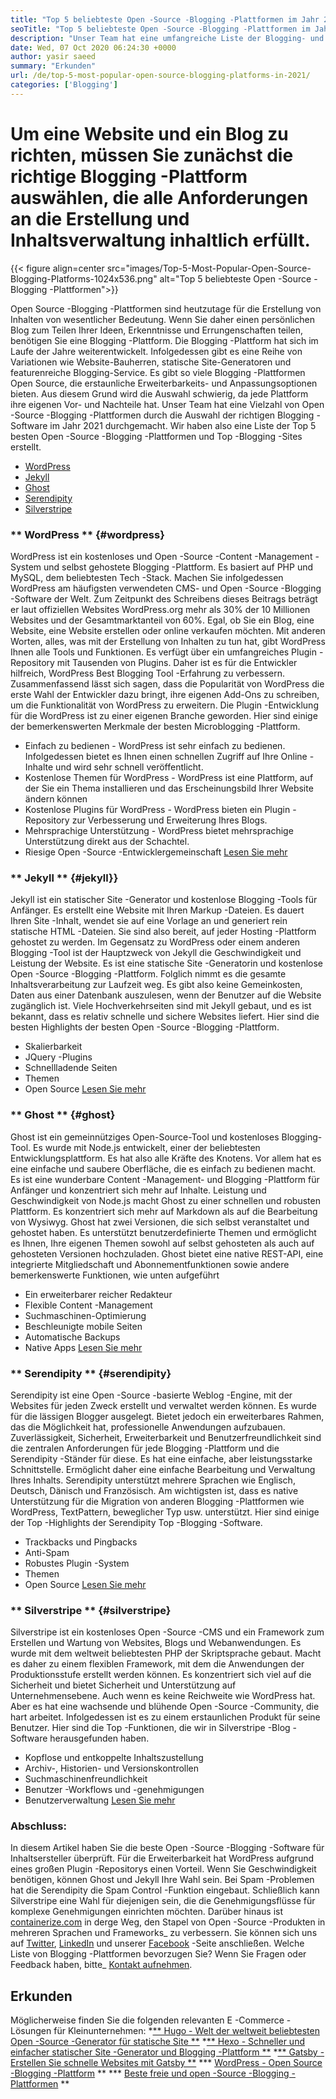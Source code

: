 ```yaml
---
title: "Top 5 beliebteste Open -Source -Blogging -Plattformen im Jahr 2021" 
seoTitle: "Top 5 beliebteste Open -Source -Blogging -Plattformen im Jahr 2021" 
description: "Unser Team hat eine umfangreiche Liste der Blogging- und Content -Management -Tools durchgemacht, und wir haben eine kurzlistete Top 5 Open -Source -Blogging -Plattform." 
date: Wed, 07 Oct 2020 06:24:30 +0000
author: yasir saeed
summary: "Erkunden" 
url: /de/top-5-most-popular-open-source-blogging-platforms-in-2021/
categories: ['Blogging']
---
```


# Um eine Website und ein Blog zu richten, müssen Sie zunächst die richtige Blogging -Plattform auswählen, die alle Anforderungen an die Erstellung und Inhaltsverwaltung inhaltlich erfüllt.

{{< figure align=center src="images/Top-5-Most-Popular-Open-Source-Blogging-Platforms-1024x536.png" alt="Top 5 beliebteste Open -Source -Blogging -Plattformen">}}

Open Source -Blogging -Plattformen sind heutzutage für die Erstellung von Inhalten von wesentlicher Bedeutung. Wenn Sie daher einen persönlichen Blog zum Teilen Ihrer Ideen, Erkenntnisse und Errungenschaften teilen, benötigen Sie eine Blogging -Plattform. Die Blogging -Plattform hat sich im Laufe der Jahre weiterentwickelt. Infolgedessen gibt es eine Reihe von Variationen wie Website-Bauherren, statische Site-Generatoren und featurenreiche Blogging-Service.
Es gibt so viele Blogging -Plattformen Open Source, die erstaunliche Erweiterbarkeits- und Anpassungsoptionen bieten. Aus diesem Grund wird die Auswahl schwierig, da jede Plattform ihre eigenen Vor- und Nachteile hat. Unser Team hat eine Vielzahl von Open -Source -Blogging -Plattformen durch die Auswahl der richtigen Blogging -Software im Jahr 2021 durchgemacht. Wir haben also eine Liste der Top 5 besten Open -Source -Blogging -Plattformen und Top -Blogging -Sites erstellt.
  * [WordPress][1]
  * [Jekyll][2]
  * [Ghost][3]
  * [Serendipity][4]
  * [Silverstripe][5]

### ** WordPress ** {#wordpress}
WordPress ist ein kostenloses und Open -Source -Content -Management -System und selbst gehostete Blogging -Plattform. Es basiert auf PHP und MySQL, dem beliebtesten Tech -Stack. Machen Sie infolgedessen WordPress am häufigsten verwendeten CMS- und Open -Source -Blogging -Software der Welt. Zum Zeitpunkt des Schreibens dieses Beitrags beträgt er laut offiziellen Websites WordPress.org mehr als 30% der 10 Millionen Websites und der Gesamtmarktanteil von 60%.
Egal, ob Sie ein Blog, eine Website, eine Website erstellen oder online verkaufen möchten. Mit anderen Worten, alles, was mit der Erstellung von Inhalten zu tun hat, gibt WordPress Ihnen alle Tools und Funktionen. Es verfügt über ein umfangreiches Plugin -Repository mit Tausenden von Plugins. Daher ist es für die Entwickler hilfreich, WordPress Best Blogging Tool -Erfahrung zu verbessern.
Zusammenfassend lässt sich sagen, dass die Popularität von WordPress die erste Wahl der Entwickler dazu bringt, ihre eigenen Add-Ons zu schreiben, um die Funktionalität von WordPress zu erweitern. Die Plugin -Entwicklung für die WordPress ist zu einer eigenen Branche geworden.
Hier sind einige der bemerkenswerten Merkmale der besten Microblogging -Plattform.
  * Einfach zu bedienen - WordPress ist sehr einfach zu bedienen. Infolgedessen bietet es Ihnen einen schnellen Zugriff auf Ihre Online -Inhalte und wird sehr schnell veröffentlicht.
  * Kostenlose Themen für WordPress - WordPress ist eine Plattform, auf der Sie ein Thema installieren und das Erscheinungsbild Ihrer Website ändern können
  * Kostenlose Plugins für WordPress - WordPress bieten ein Plugin -Repository zur Verbesserung und Erweiterung Ihres Blogs.
  * Mehrsprachige Unterstützung - WordPress bietet mehrsprachige Unterstützung direkt aus der Schachtel.
  * Riesige Open -Source -Entwicklergemeinschaft
    [Lesen Sie mehr][6]

### ** Jekyll ** {#jekyll}}
Jekyll ist ein statischer Site -Generator und kostenlose Blogging -Tools für Anfänger. Es erstellt eine Website mit Ihren Markup -Dateien. Es dauert Ihren Site -Inhalt, wendet sie auf eine Vorlage an und generiert rein statische HTML -Dateien. Sie sind also bereit, auf jeder Hosting -Plattform gehostet zu werden.
Im Gegensatz zu WordPress oder einem anderen Blogging -Tool ist der Hauptzweck von Jekyll die Geschwindigkeit und Leistung der Website. Es ist eine statische Site -Generatorin und kostenlose Open -Source -Blogging -Plattform. Folglich nimmt es die gesamte Inhaltsverarbeitung zur Laufzeit weg. Es gibt also keine Gemeinkosten, Daten aus einer Datenbank auszulesen, wenn der Benutzer auf die Website zugänglich ist. Viele Hochverkehrseiten sind mit Jekyll gebaut, und es ist bekannt, dass es relativ schnelle und sichere Websites liefert.
Hier sind die besten Highlights der besten Open -Source -Blogging -Plattform.
  * Skalierbarkeit
  * JQuery -Plugins
  * Schnellladende Seiten
  * Themen
  * Open Source
    [Lesen Sie mehr][7]

### ** Ghost ** {#ghost}
Ghost ist ein gemeinnütziges Open-Source-Tool und kostenloses Blogging-Tool. Es wurde mit Node.js entwickelt, einer der beliebtesten Entwicklungsplattform. Es hat also alle Kräfte des Knotens. Vor allem hat es eine einfache und saubere Oberfläche, die es einfach zu bedienen macht. Es ist eine wunderbare Content -Management- und Blogging -Plattform für Anfänger und konzentriert sich mehr auf Inhalte.
Leistung und Geschwindigkeit von Node.js macht Ghost zu einer schnellen und robusten Plattform. Es konzentriert sich mehr auf Markdown als auf die Bearbeitung von Wysiwyg. Ghost hat zwei Versionen, die sich selbst veranstaltet und gehostet haben. Es unterstützt benutzerdefinierte Themen und ermöglicht es Ihnen, Ihre eigenen Themen sowohl auf selbst gehosteten als auch auf gehosteten Versionen hochzuladen.
Ghost bietet eine native REST-API, eine integrierte Mitgliedschaft und Abonnementfunktionen sowie andere bemerkenswerte Funktionen, wie unten aufgeführt
  * Ein erweiterbarer reicher Redakteur
  * Flexible Content -Management
  * Suchmaschinen-Optimierung
  * Beschleunigte mobile Seiten
  * Automatische Backups
  * Native Apps
    [Lesen Sie mehr][8]

### ** Serendipity ** {#serendipity}
Serendipity ist eine Open -Source -basierte Weblog -Engine, mit der Websites für jeden Zweck erstellt und verwaltet werden können. Es wurde für die lässigen Blogger ausgelegt. Bietet jedoch ein erweiterbares Rahmen, das die Möglichkeit hat, professionelle Anwendungen aufzubauen.
Zuverlässigkeit, Sicherheit, Erweiterbarkeit und Benutzerfreundlichkeit sind die zentralen Anforderungen für jede Blogging -Plattform und die Serendipity -Ständer für diese. Es hat eine einfache, aber leistungsstarke Schnittstelle. Ermöglicht daher eine einfache Bearbeitung und Verwaltung Ihres Inhalts.
Serendipity unterstützt mehrere Sprachen wie Englisch, Deutsch, Dänisch und Französisch. Am wichtigsten ist, dass es native Unterstützung für die Migration von anderen Blogging -Plattformen wie WordPress, TextPattern, beweglicher Typ usw. unterstützt.
Hier sind einige der Top -Highlights der Serendipity Top -Blogging -Software.
  * Trackbacks und Pingbacks
  * Anti-Spam
  * Robustes Plugin -System
  * Themen
  * Open Source
    [Lesen Sie mehr][9]

### ** Silverstripe ** {#silverstripe}
Silverstripe ist ein kostenloses Open -Source -CMS und ein Framework zum Erstellen und Wartung von Websites, Blogs und Webanwendungen. Es wurde mit dem weltweit beliebtesten PHP der Skriptsprache gebaut. Macht es daher zu einem flexiblen Framework, mit dem die Anwendungen der Produktionsstufe erstellt werden können.
Es konzentriert sich viel auf die Sicherheit und bietet Sicherheit und Unterstützung auf Unternehmensebene. Auch wenn es keine Reichweite wie WordPress hat. Aber es hat eine wachsende und blühende Open -Source -Community, die hart arbeitet. Infolgedessen ist es zu einem erstaunlichen Produkt für seine Benutzer.
Hier sind die Top -Funktionen, die wir in Silverstripe -Blog -Software herausgefunden haben.
  * Kopflose und entkoppelte Inhaltszustellung
  * Archiv-, Historien- und Versionskontrollen
  * Suchmaschinenfreundlichkeit
  * Benutzer -Workflows und -genehmigungen
  * Benutzerverwaltung
    [Lesen Sie mehr][10]

### Abschluss:
In diesem Artikel haben Sie die beste Open -Source -Blogging -Software für Inhaltsersteller überprüft. Für die Erweiterbarkeit hat WordPress aufgrund eines großen Plugin -Repositorys einen Vorteil. Wenn Sie Geschwindigkeit benötigen, können Ghost und Jekyll Ihre Wahl sein. Bei Spam -Problemen hat die Serendipity die Spam Control -Funktion eingebaut. Schließlich kann Silverstripe eine Wahl für diejenigen sein, die die Genehmigungsflüsse für komplexe Genehmigungen einrichten möchten.
Darüber hinaus ist [containerize.com][11] in derge Weg, den Stapel von Open -Source -Produkten in mehreren Sprachen und Frameworks_ zu verbessern. Sie können sich uns auf [Twitter][12], [LinkedIn][13] und unserer [Facebook][14] -Seite anschließen. Welche Liste von Blogging -Plattformen bevorzugen Sie? Wenn Sie Fragen oder Feedback haben, bitte_ [Kontakt aufnehmen][15].

## Erkunden
Möglicherweise finden Sie die folgenden relevanten E -Commerce -Lösungen für Kleinunternehmen:
  *[** Hugo - Welt der weltweit beliebtesten Open -Source -Generator für statische Site **][16]
  *[** Hexo - Schneller und einfacher statischer Site -Generator und Blogging -Plattform **][17]
  *[** Gatsby - Erstellen Sie schnelle Websites mit Gatsby **][18]
  *** [WordPress - Open Source -Blogging -Plattform][19] **
  *** [Beste freie und open -Source -Blogging -Plattformen][20] **

  
[1]: #wordpress
[2]: #jekyll
[3]: #ghost
[4]: #serendipity
[5]: #silverstripe
[6]: https://products.containerize.com/blogging/wordpress
[7]: https://products.containerize.com/blogging/jekyll
[8]: https://products.containerize.com/blogging/ghost
[9]: https://products.containerize.com/blogging/serendipity
[10]: https://products.containerize.com/blogging/silverstripe
[11]: https://www.containerize.com/
[12]: https://twitter.com/containerize_co
[13]: https://www.linkedin.com/company/containerize/
[14]: http://facebook.com/containerize
[15]: mailto:yasir.saeed@aspose.com
[16]: https://products.containerize.com/blogging/hugo/
[17]: https://products.containerize.com/blogging/hexo/
[18]: https://products.containerize.com/blogging/gatsby/
[19]: https://products.containerize.com/blogging/wordpress/
[20]: https://products.containerize.com/blogging/
